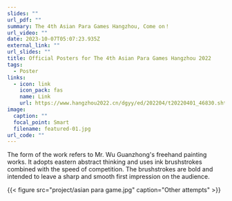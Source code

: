 ```yaml
---
slides: ""
url_pdf: ""
summary: The 4th Asian Para Games Hangzhou, Come on！
url_video: ""
date: 2023-10-07T05:07:23.935Z
external_link: ""
url_slides: ""
title: Official Posters for The 4th Asian Para Games Hangzhou 2022
tags:
  - Poster
links:
  - icon: link
    icon_pack: fas
    name: Link
    url: https://www.hangzhou2022.cn/dgyy/ed/202204/t20220401_46830.shtml
image:
  caption: ""
  focal_point: Smart
  filename: featured-01.jpg
url_code: ""
---
```

The form of the work refers to Mr. Wu Guanzhong's freehand painting works. It adopts eastern abstract thinking and uses ink brushstrokes combined with the speed of competition. The brushstrokes are bold and intended to leave a sharp and smooth first impression on the audience.

{{< figure src="project/asian para game.jpg" caption="Other attempts" >}}